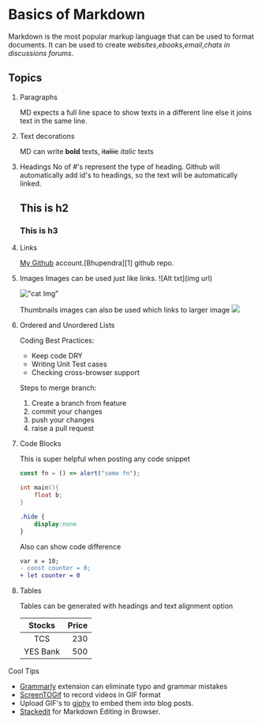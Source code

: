 # Basics of Markdown
Markdown is the most popular markup language that can be used to format documents. It can be used to create *websites*,*ebooks*,*email*,*chats in discussions forums*.

## Topics
1. Paragraphs 

    MD expects a full line space to show texts in a different line else it joins text in the same line.
2.  Text decorations

    MD can write **bold** texts, ~~italiic~~ *italic*  texts
3. Headings
    No of #'s represent the type of heading. Github will automatically add id's to headings, so the text will be automatically linked. 
    ## This is h2
    ### This is h3
4. Links

   [My Github](https://github.com/bhupendra1011 "all repos") account.[Bhupendra][1] github repo.

5. Images
    Images can be used just like links. ![Alt txt](img url)

    !["cat Img"](http://placekitten.com/200/200)

    Thumbnails images can also be used which links to larger image 
    [<img src="http://placekitten.com/20/20">](http://placekitten.com/200/200)

6. Ordered and Unordered Lists

    Coding Best Practices:

    * Keep code DRY
    * Writing Unit Test cases
    * Checking cross-browser support

    Steps to merge branch:

    1. Create a branch from feature
    1. commit your changes
    1. push your changes
    1. raise a pull request

7. Code Blocks

    This is super helpful when posting any code snippet


    ```js
    const fn = () => alert("some fn");
    ```


    ```c++
    int main(){
        float b;
    }
    ```

    ```css
    .hide {
        display:none
    }
    ```


    Also can show code difference


    ```diff
    var x = 10;
    - const counter = 0;
    + let counter = 0
    ```



8. Tables 

    Tables can be generated with headings and text alignment option

    |Stocks|Price|
    |:-----:|------:|
    |TCS|230|
    |YES Bank|500|



Cool Tips 

 * [Grammarly](https://marketplace.visualstudio.com/items?itemName=znck.grammarly) extension can eliminate typo and grammar mistakes
 * [ScreenTOGif](https://www.screentogif.com/) to record videos in GIF format
 * Upload GIF's to [giphy](https://giphy.com/) to embed them into blog posts.
 * [Stackedit](https://stackedit.io/) for Markdown Editing in Browser.